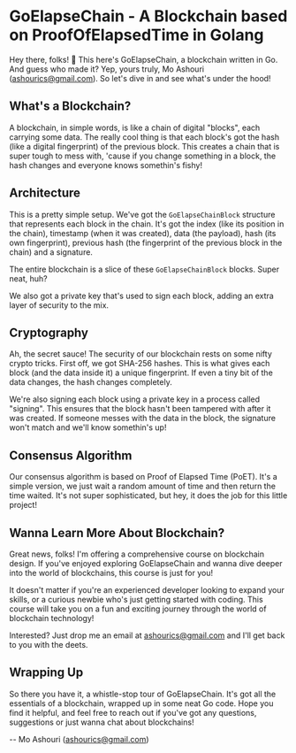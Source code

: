 # GoElapseChain - A Blockchain based on ProofOfElapsedTime in Golang

Hey there, folks! 👋 This here's GoElapseChain, a blockchain written in Go. And guess who made it? Yep, yours truly, Mo Ashouri (ashourics@gmail.com). So let's dive in and see what's under the hood!

## What's a Blockchain?

A blockchain, in simple words, is like a chain of digital "blocks", each carrying some data. The really cool thing is that each block's got the hash (like a digital fingerprint) of the previous block. This creates a chain that is super tough to mess with, 'cause if you change something in a block, the hash changes and everyone knows somethin's fishy!

## Architecture

This is a pretty simple setup. We've got the `GoElapseChainBlock` structure that represents each block in the chain. It's got the index (like its position in the chain), timestamp (when it was created), data (the payload), hash (its own fingerprint), previous hash (the fingerprint of the previous block in the chain) and a signature.

The entire blockchain is a slice of these `GoElapseChainBlock` blocks. Super neat, huh?

We also got a private key that's used to sign each block, adding an extra layer of security to the mix.

## Cryptography

Ah, the secret sauce! The security of our blockchain rests on some nifty crypto tricks. First off, we got SHA-256 hashes. This is what gives each block (and the data inside it) a unique fingerprint. If even a tiny bit of the data changes, the hash changes completely.

We're also signing each block using a private key in a process called "signing". This ensures that the block hasn't been tampered with after it was created. If someone messes with the data in the block, the signature won't match and we'll know somethin's up!

## Consensus Algorithm

Our consensus algorithm is based on Proof of Elapsed Time (PoET). It's a simple version, we just wait a random amount of time and then return the time waited. It's not super sophisticated, but hey, it does the job for this little project!

## Wanna Learn More About Blockchain?

Great news, folks! I'm offering a comprehensive course on blockchain design. If you've enjoyed exploring GoElapseChain and wanna dive deeper into the world of blockchains, this course is just for you!

It doesn't matter if you're an experienced developer looking to expand your skills, or a curious newbie who's just getting started with coding. This course will take you on a fun and exciting journey through the world of blockchain technology!

Interested? Just drop me an email at ashourics@gmail.com and I'll get back to you with the deets. 

## Wrapping Up

So there you have it, a whistle-stop tour of GoElapseChain. It's got all the essentials of a blockchain, wrapped up in some neat Go code. Hope you find it helpful, and feel free to reach out if you've got any questions, suggestions or just wanna chat about blockchains!

-- Mo Ashouri (ashourics@gmail.com)
